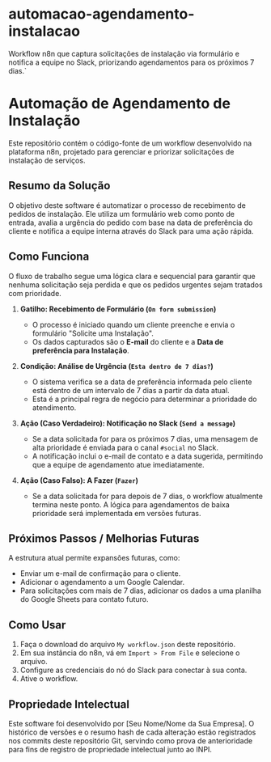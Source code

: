 # automacao-agendamento-instalacao
Workflow n8n que captura solicitações de instalação via formulário e notifica a equipe no Slack, priorizando agendamentos para os próximos 7 dias.`
# Automação de Agendamento de Instalação

Este repositório contém o código-fonte de um workflow desenvolvido na plataforma n8n, projetado para gerenciar e priorizar solicitações de instalação de serviços.

## Resumo da Solução

O objetivo deste software é automatizar o processo de recebimento de pedidos de instalação. Ele utiliza um formulário web como ponto de entrada, avalia a urgência do pedido com base na data de preferência do cliente e notifica a equipe interna através do Slack para uma ação rápida.

## Como Funciona

O fluxo de trabalho segue uma lógica clara e sequencial para garantir que nenhuma solicitação seja perdida e que os pedidos urgentes sejam tratados com prioridade.

1.  **Gatilho: Recebimento de Formulário (`On form submission`)**
    *   O processo é iniciado quando um cliente preenche e envia o formulário "Solicite uma Instalação".
    *   Os dados capturados são o **E-mail** do cliente e a **Data de preferência para Instalação**.

2.  **Condição: Análise de Urgência (`Esta dentro de 7 dias?`)**
    *   O sistema verifica se a data de preferência informada pelo cliente está dentro de um intervalo de 7 dias a partir da data atual.
    *   Esta é a principal regra de negócio para determinar a prioridade do atendimento.

3.  **Ação (Caso Verdadeiro): Notificação no Slack (`Send a message`)**
    *   Se a data solicitada for para os próximos 7 dias, uma mensagem de alta prioridade é enviada para o canal `#social` no Slack.
    *   A notificação inclui o e-mail de contato e a data sugerida, permitindo que a equipe de agendamento atue imediatamente.

4.  **Ação (Caso Falso): A Fazer (`Fazer`)**
    *   Se a data solicitada for para depois de 7 dias, o workflow atualmente termina neste ponto. A lógica para agendamentos de baixa prioridade será implementada em versões futuras.

## Próximos Passos / Melhorias Futuras

A estrutura atual permite expansões futuras, como:
*   Enviar um e-mail de confirmação para o cliente.
*   Adicionar o agendamento a um Google Calendar.
*   Para solicitações com mais de 7 dias, adicionar os dados a uma planilha do Google Sheets para contato futuro.

## Como Usar

1.  Faça o download do arquivo `My workflow.json` deste repositório.
2.  Em sua instância do n8n, vá em `Import > From File` e selecione o arquivo.
3.  Configure as credenciais do nó do Slack para conectar à sua conta.
4.  Ative o workflow.

## Propriedade Intelectual

Este software foi desenvolvido por [Seu Nome/Nome da Sua Empresa]. O histórico de versões e o resumo hash de cada alteração estão registrados nos commits deste repositório Git, servindo como prova de anterioridade para fins de registro de propriedade intelectual junto ao INPI.
